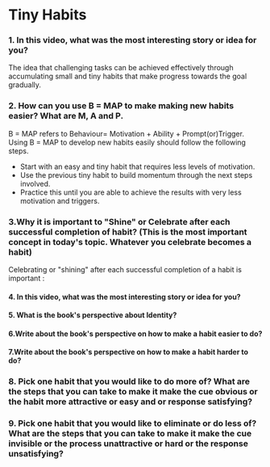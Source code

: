 # Tiny Habits

### 1. In this video, what was the most interesting story or idea for you?

The idea that challenging tasks can be achieved effectively through accumulating small and tiny habits that make progress towards the goal gradually.


### 2. How can you use B = MAP to make making new habits easier? What are M, A and P.

B = MAP refers to Behaviour= Motivation + Ability + Prompt(or)Trigger. 
Using B = MAP to develop new habits easily should follow the following steps.
  * Start with an easy and tiny habit that requires less levels of motivation.
  * Use the previous tiny habit to build momentum through the next steps involved.
  * Practice this until you are able to achieve the results with very less motivation and triggers.

###  3.Why it is important to "Shine" or Celebrate after each successful completion of habit? (This is the most important concept in today's topic. Whatever you celebrate becomes a habit)

Celebrating or "shining" after each successful completion of a habit is important :
 

#### 4. In this video, what was the most interesting story or idea for you?



#### 5. What is the book's perspective about Identity?


#### 6.Write about the book's perspective on how to make a habit easier to do?



#### 7.Write about the book's perspective on how to make a habit harder to do?


### 8. Pick one habit that you would like to do more of? What are the steps that you can take to make it make the cue obvious or the habit more attractive or easy and or response satisfying?



### 9. Pick one habit that you would like to eliminate or do less of? What are the steps that you can take to make it make the cue invisible or the process unattractive or hard or the response unsatisfying?

